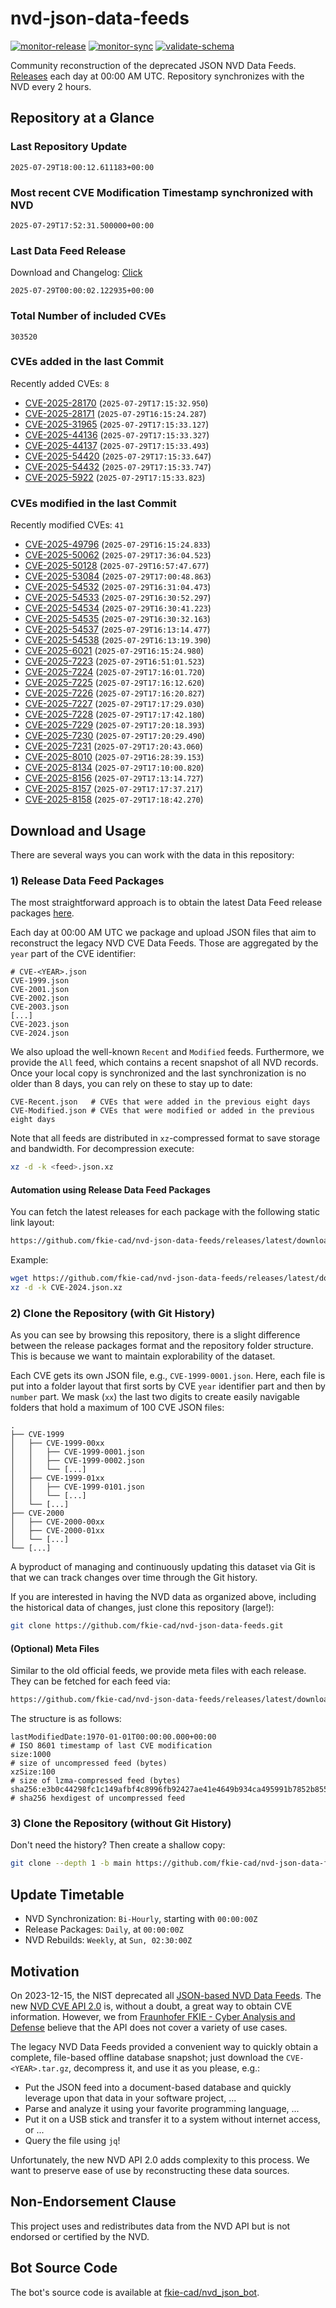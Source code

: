 # nvd-json-data-feeds

[![monitor-release](https://github.com/fkie-cad/nvd-json-data-feeds/actions/workflows/monitor_release.yml/badge.svg)](https://github.com/fkie-cad/nvd-json-data-feeds/actions/workflows/monitor_release.yml)
[![monitor-sync](https://github.com/fkie-cad/nvd-json-data-feeds/actions/workflows/monitor_sync.yml/badge.svg)](https://github.com/fkie-cad/nvd-json-data-feeds/actions/workflows/monitor_sync.yml)
[![validate-schema](https://github.com/fkie-cad/nvd-json-data-feeds/actions/workflows/validate_schema.yml/badge.svg)](https://github.com/fkie-cad/nvd-json-data-feeds/actions/workflows/validate_schema.yml)

Community reconstruction of the deprecated JSON NVD Data Feeds.
[Releases](https://github.com/fkie-cad/nvd-json-data-feeds/releases/latest) each day at 00:00 AM UTC.
Repository synchronizes with the NVD every 2 hours.

## Repository at a Glance

### Last Repository Update

```plain
2025-07-29T18:00:12.611183+00:00
```

### Most recent CVE Modification Timestamp synchronized with NVD

```plain
2025-07-29T17:52:31.500000+00:00
```

### Last Data Feed Release

Download and Changelog: [Click](https://github.com/fkie-cad/nvd-json-data-feeds/releases/latest)

```plain
2025-07-29T00:00:02.122935+00:00
```

### Total Number of included CVEs

```plain
303520
```

### CVEs added in the last Commit

Recently added CVEs: `8`

- [CVE-2025-28170](CVE-2025/CVE-2025-281xx/CVE-2025-28170.json) (`2025-07-29T17:15:32.950`)
- [CVE-2025-28171](CVE-2025/CVE-2025-281xx/CVE-2025-28171.json) (`2025-07-29T16:15:24.287`)
- [CVE-2025-31965](CVE-2025/CVE-2025-319xx/CVE-2025-31965.json) (`2025-07-29T17:15:33.127`)
- [CVE-2025-44136](CVE-2025/CVE-2025-441xx/CVE-2025-44136.json) (`2025-07-29T17:15:33.327`)
- [CVE-2025-44137](CVE-2025/CVE-2025-441xx/CVE-2025-44137.json) (`2025-07-29T17:15:33.493`)
- [CVE-2025-54420](CVE-2025/CVE-2025-544xx/CVE-2025-54420.json) (`2025-07-29T17:15:33.647`)
- [CVE-2025-54432](CVE-2025/CVE-2025-544xx/CVE-2025-54432.json) (`2025-07-29T17:15:33.747`)
- [CVE-2025-5922](CVE-2025/CVE-2025-59xx/CVE-2025-5922.json) (`2025-07-29T17:15:33.823`)


### CVEs modified in the last Commit

Recently modified CVEs: `41`

- [CVE-2025-49796](CVE-2025/CVE-2025-497xx/CVE-2025-49796.json) (`2025-07-29T16:15:24.833`)
- [CVE-2025-50062](CVE-2025/CVE-2025-500xx/CVE-2025-50062.json) (`2025-07-29T17:36:04.523`)
- [CVE-2025-50128](CVE-2025/CVE-2025-501xx/CVE-2025-50128.json) (`2025-07-29T16:57:47.677`)
- [CVE-2025-53084](CVE-2025/CVE-2025-530xx/CVE-2025-53084.json) (`2025-07-29T17:00:48.863`)
- [CVE-2025-54532](CVE-2025/CVE-2025-545xx/CVE-2025-54532.json) (`2025-07-29T16:31:04.473`)
- [CVE-2025-54533](CVE-2025/CVE-2025-545xx/CVE-2025-54533.json) (`2025-07-29T16:30:52.297`)
- [CVE-2025-54534](CVE-2025/CVE-2025-545xx/CVE-2025-54534.json) (`2025-07-29T16:30:41.223`)
- [CVE-2025-54535](CVE-2025/CVE-2025-545xx/CVE-2025-54535.json) (`2025-07-29T16:30:32.163`)
- [CVE-2025-54537](CVE-2025/CVE-2025-545xx/CVE-2025-54537.json) (`2025-07-29T16:13:14.477`)
- [CVE-2025-54538](CVE-2025/CVE-2025-545xx/CVE-2025-54538.json) (`2025-07-29T16:13:19.390`)
- [CVE-2025-6021](CVE-2025/CVE-2025-60xx/CVE-2025-6021.json) (`2025-07-29T16:15:24.980`)
- [CVE-2025-7223](CVE-2025/CVE-2025-72xx/CVE-2025-7223.json) (`2025-07-29T16:51:01.523`)
- [CVE-2025-7224](CVE-2025/CVE-2025-72xx/CVE-2025-7224.json) (`2025-07-29T17:16:01.720`)
- [CVE-2025-7225](CVE-2025/CVE-2025-72xx/CVE-2025-7225.json) (`2025-07-29T17:16:12.620`)
- [CVE-2025-7226](CVE-2025/CVE-2025-72xx/CVE-2025-7226.json) (`2025-07-29T17:16:20.827`)
- [CVE-2025-7227](CVE-2025/CVE-2025-72xx/CVE-2025-7227.json) (`2025-07-29T17:17:29.030`)
- [CVE-2025-7228](CVE-2025/CVE-2025-72xx/CVE-2025-7228.json) (`2025-07-29T17:17:42.180`)
- [CVE-2025-7229](CVE-2025/CVE-2025-72xx/CVE-2025-7229.json) (`2025-07-29T17:20:18.393`)
- [CVE-2025-7230](CVE-2025/CVE-2025-72xx/CVE-2025-7230.json) (`2025-07-29T17:20:29.490`)
- [CVE-2025-7231](CVE-2025/CVE-2025-72xx/CVE-2025-7231.json) (`2025-07-29T17:20:43.060`)
- [CVE-2025-8010](CVE-2025/CVE-2025-80xx/CVE-2025-8010.json) (`2025-07-29T16:28:39.153`)
- [CVE-2025-8134](CVE-2025/CVE-2025-81xx/CVE-2025-8134.json) (`2025-07-29T17:10:00.820`)
- [CVE-2025-8156](CVE-2025/CVE-2025-81xx/CVE-2025-8156.json) (`2025-07-29T17:13:14.727`)
- [CVE-2025-8157](CVE-2025/CVE-2025-81xx/CVE-2025-8157.json) (`2025-07-29T17:17:37.217`)
- [CVE-2025-8158](CVE-2025/CVE-2025-81xx/CVE-2025-8158.json) (`2025-07-29T17:18:42.270`)


## Download and Usage

There are several ways you can work with the data in this repository:

### 1) Release Data Feed Packages

The most straightforward approach is to obtain the latest Data Feed release packages [here](https://github.com/fkie-cad/nvd-json-data-feeds/releases/latest).

Each day at 00:00 AM UTC we package and upload JSON files that aim to reconstruct the legacy NVD CVE Data Feeds.
Those are aggregated by the `year` part of the CVE identifier:

```
# CVE-<YEAR>.json
CVE-1999.json
CVE-2001.json
CVE-2002.json
CVE-2003.json
[...]
CVE-2023.json
CVE-2024.json
```

We also upload the well-known `Recent` and `Modified` feeds.
Furthermore, we provide the `All` feed, which contains a recent snapshot of all NVD records.
Once your local copy is synchronized and the last synchronization is no older than 8 days, you can rely on these to stay up to date:

```plain
CVE-Recent.json   # CVEs that were added in the previous eight days
CVE-Modified.json # CVEs that were modified or added in the previous eight days
```

Note that all feeds are distributed in `xz`-compressed format to save storage and bandwidth.
For decompression execute:

```sh
xz -d -k <feed>.json.xz
```

#### Automation using Release Data Feed Packages

You can fetch the latest releases for each package with the following static link layout:

```sh
https://github.com/fkie-cad/nvd-json-data-feeds/releases/latest/download/CVE-<YEAR>.json.xz
```

Example:

```sh
wget https://github.com/fkie-cad/nvd-json-data-feeds/releases/latest/download/CVE-2024.json.xz
xz -d -k CVE-2024.json.xz
```

### 2) Clone the Repository (with Git History)

As you can see by browsing this repository, there is a slight difference between the release packages format and the repository folder structure.
This is because we want to maintain explorability of the dataset.

Each CVE gets its own JSON file, e.g., `CVE-1999-0001.json`.
Here, each file is put into a folder layout that first sorts by CVE `year` identifier part and then by `number` part.
We mask (`xx`) the last two digits to create easily navigable folders that hold a maximum of 100 CVE JSON files:

```plain
.
├── CVE-1999
│   ├── CVE-1999-00xx
│   │   ├── CVE-1999-0001.json
│   │   ├── CVE-1999-0002.json
│   │   └── [...]
│   ├── CVE-1999-01xx
│   │   ├── CVE-1999-0101.json
│   │   └── [...]
│   └── [...]
├── CVE-2000
│   ├── CVE-2000-00xx
│   ├── CVE-2000-01xx
│   └── [...]
└── [...]
```

A byproduct of managing and continuously updating this dataset via Git is that we can track changes over time through the Git history.

If you are interested in having the NVD data as organized above, including the historical data of changes, just clone this repository (large!):

```sh
git clone https://github.com/fkie-cad/nvd-json-data-feeds.git
```

#### (Optional) Meta Files

Similar to the old official feeds, we provide meta files with each release. They can be fetched for each feed via:

```sh
https://github.com/fkie-cad/nvd-json-data-feeds/releases/latest/download/CVE-<YEAR>.meta
```

The structure is as follows:

```plain
lastModifiedDate:1970-01-01T00:00:00.000+00:00                          # ISO 8601 timestamp of last CVE modification
size:1000                                                               # size of uncompressed feed (bytes)
xzSize:100                                                              # size of lzma-compressed feed (bytes)
sha256:e3b0c44298fc1c149afbf4c8996fb92427ae41e4649b934ca495991b7852b855 # sha256 hexdigest of uncompressed feed
```

### 3) Clone the Repository (without Git History)

Don't need the history? Then create a shallow copy:

```sh
git clone --depth 1 -b main https://github.com/fkie-cad/nvd-json-data-feeds.git
```


## Update Timetable

* NVD Synchronization: `Bi-Hourly`, starting with `00:00:00Z`
* Release Packages: `Daily`, at `00:00:00Z`
* NVD Rebuilds: `Weekly`, at `Sun, 02:30:00Z`


## Motivation

On 2023-12-15, the NIST deprecated all [JSON-based NVD Data Feeds](https://nvd.nist.gov/vuln/data-feeds#divRetirementBanner-1).
The new [NVD CVE API 2.0](https://nvd.nist.gov/developers/vulnerabilities) is, without a doubt, a great way to obtain CVE information.
However, we from [Fraunhofer FKIE - Cyber Analysis and Defense](https://www.fkie.fraunhofer.de/en/departments/cad.html) believe that the API does not cover a variety of use cases.

The legacy NVD Data Feeds provided a convenient way to quickly obtain a complete, file-based offline database snapshot; just download the `CVE-<YEAR>.tar.gz`, decompress it, and use it as you please, e.g.:

- Put the JSON feed into a document-based database and quickly leverage upon that data in your software project, ...
- Parse and analyze it using your favorite programming language, ...
- Put it on a USB stick and transfer it to a system without internet access, or ...
- Query the file using `jq`!

Unfortunately, the new NVD API 2.0 adds complexity to this process.
We want to preserve ease of use by reconstructing these data sources.

## Non-Endorsement Clause

This project uses and redistributes data from the NVD API but is not endorsed or certified by the NVD.

## Bot Source Code

The bot's source code is available at [fkie-cad/nvd\_json\_bot](https://github.com/fkie-cad/nvd_json_bot).